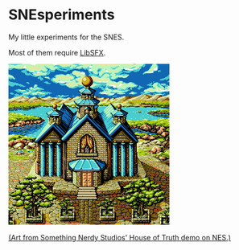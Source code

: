 # SNEsperiments
My little experiments for the SNES.

Most of them require [LibSFX](https://github.com/Optiroc/libSFX).

![4Beep](4Beep/data/4beep.png)

[(Art from Something Nerdy Studios' House of Truth demo on NES.)](https://somethingnerdy.com/downloads/)
